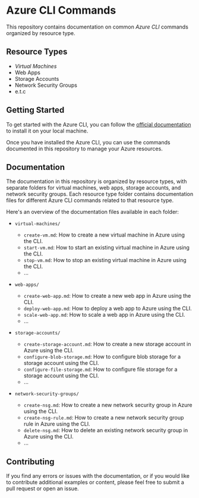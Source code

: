 

# Azure CLI Commands

This repository contains documentation on common *Azure CLI* commands organized by resource type.

## Resource Types

- *Virtual Machines*
- Web Apps
- Storage Accounts
- Network Security Groups
- e.t.c

## Getting Started

To get started with the Azure CLI, you can follow the [official documentation](https://docs.microsoft.com/en-us/cli/azure/install-azure-cli) to install it on your local machine.

Once you have installed the Azure CLI, you can use the commands documented in this repository to manage your Azure resources.

## Documentation

The documentation in this repository is organized by resource types, with separate folders for virtual machines, web apps, storage accounts, and network security groups. Each resource type folder contains documentation files for different Azure CLI commands related to that resource type.

Here's an overview of the documentation files available in each folder:

- `virtual-machines/`
  - `create-vm.md`: How to create a new virtual machine in Azure using the CLI.
  - `start-vm.md`: How to start an existing virtual machine in Azure using the CLI.
  - `stop-vm.md`: How to stop an existing virtual machine in Azure using the CLI.
  - ...

- `web-apps/`
  - `create-web-app.md`: How to create a new web app in Azure using the CLI.
  - `deploy-web-app.md`: How to deploy a web app to Azure using the CLI.
  - `scale-web-app.md`: How to scale a web app in Azure using the CLI.
  - ...

- `storage-accounts/`
  - `create-storage-account.md`: How to create a new storage account in Azure using the CLI.
  - `configure-blob-storage.md`: How to configure blob storage for a storage account using the CLI.
  - `configure-file-storage.md`: How to configure file storage for a storage account using the CLI.
  - ...

- `network-security-groups/`
  - `create-nsg.md`: How to create a new network security group in Azure using the CLI.
  - `create-nsg-rule.md`: How to create a new network security group rule in Azure using the CLI.
  - `delete-nsg.md`: How to delete an existing network security group in Azure using the CLI.
  - ...

## Contributing

If you find any errors or issues with the documentation, or if you would like to contribute additional examples or content, please feel free to submit a pull request or open an issue.

